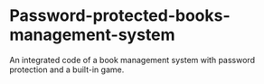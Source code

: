 # Password-protected-books-management-system
An integrated code of a book management system with password protection and a built-in game.
